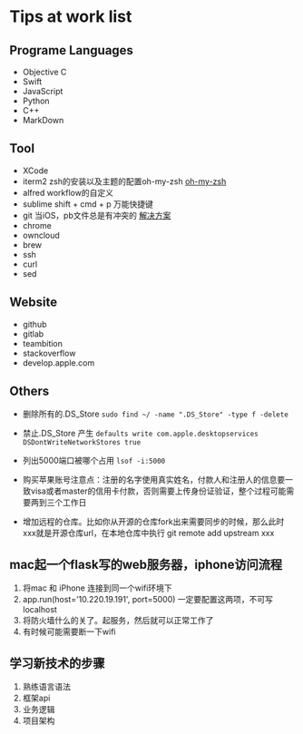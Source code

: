 # Tips at work list #

## Programe Languages ##
- Objective C
- Swift
- JavaScript
- Python
- C++
- MarkDown

## Tool ##
- XCode
- iterm2 zsh的安装以及主题的配置oh-my-zsh [oh-my-zsh](https://github.com/robbyrussell/oh-my-zsh) 
- alfred workflow的自定义
- sublime shift + cmd + p 万能快捷键 
- git 
当iOS，pb文件总是有冲突的 [解决方案](http://roadfiresoftware.com/2015/09/automatically-resolving-git-merge-conflicts-in-xcodes-project-pbxproj/)
- chrome
- owncloud
- brew
- ssh
- curl
- sed

## Website ##
- github
- gitlab
- teambition
- stackoverflow
- develop.apple.com

## Others ##
* 删除所有的.DS_Store		`sudo find ~/ -name ".DS_Store" -type f -delete`
* 禁止.DS_Store 产生		`defaults write com.apple.desktopservices DSDontWriteNetworkStores true`
* 列出5000端口被哪个占用  `lsof -i:5000`

* 购买苹果账号注意点：注册的名字使用真实姓名，付款人和注册人的信息要一致visa或者master的信用卡付款，否则需要上传身份证验证，整个过程可能需要两到三个工作日

* 增加远程的仓库。比如你从开源的仓库fork出来需要同步的时候，那么此时xxx就是开源仓库url，在本地仓库中执行 git remote add upstream xxx


## mac起一个flask写的web服务器，iphone访问流程
1. 将mac 和 iPhone 连接到同一个wifi环境下
2. app.run(host='10.220.19.191', port=5000) 一定要配置这两项，不可写localhost
3. 将防火墙什么的关了。起服务，然后就可以正常工作了
4. 有时候可能需要断一下wifi

## 学习新技术的步骤
1. 熟练语言语法
2. 框架api
3. 业务逻辑
4. 项目架构
